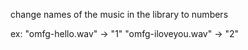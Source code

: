change names of the music in the library to numbers

ex: "omfg-hello.wav" -> "1" 
"omfg-iloveyou.wav" -> "2"
